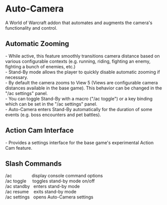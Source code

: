 <h1>Auto-Camera</h1>
A World of Warcraft addon that automates and augments the camera's functionality and control.

<h2>Automatic Zooming</h2>
- While active, this feature smoothly transitions camera distance based on various configurable contexts (e.g. running, riding, fighting an enemy, fighting a bunch of enemies, etc.)<br/>
- Stand-By mode allows the player to quickly disable automatic zooming if necessary.<br/>
    - By default the camera zooms to View 5 (Views are configurable camera distances available in the base game). This behavior can be changed in the "/ac settings" panel.<br/>
    - You can toggle Stand-By with a macro ("/ac toggle") or a key binding which can be set in the "/ac settings" panel.<br/>
    - Auto-Camera enters Stand-By automatically for the duration of some events (e.g. boss encounters and pet battles).<br/>

<h2>Action Cam Interface</h2>
- Provides a settings interface for the base game's experimental Action Cam feature.<br/>

<h2>Slash Commands</h2>
/ac &nbsp&nbsp&nbsp&nbsp&nbsp&nbsp&nbsp&nbsp&nbsp&nbsp&nbsp&nbsp&nbsp&nbsp&nbspdisplay console command options<br/>
/ac toggle&nbsp&nbsp&nbsp&nbsp&nbsptoggles stand-by mode on/off<br/>
/ac standby&nbsp&nbsp&nbspenters stand-by mode<br/>
/ac resume&nbsp&nbsp&nbsp&nbspexits stand-by mode<br/>
/ac settings&nbsp&nbsp&nbspopens Auto-Camera settings<br/>
